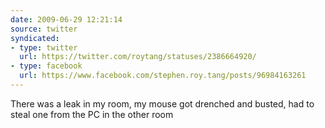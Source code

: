 ```yaml
---
date: 2009-06-29 12:21:14
source: twitter
syndicated:
- type: twitter
  url: https://twitter.com/roytang/statuses/2386664920/
- type: facebook
  url: https://www.facebook.com/stephen.roy.tang/posts/96984163261
---
```


There was a leak in my room, my mouse got drenched and busted, had to steal one from the PC in the other room